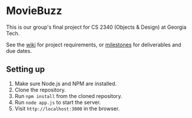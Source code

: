 # MovieBuzz

This is our group's final project for CS 2340 (Objects & Design) at Georgia Tech.

See the [wiki](https://github.com/cs2340-group3/moviebuzz/wiki) for project requirements, or [milestones](https://github.com/cs2340-group3/moviebuzz/milestones) for deliverables and due dates.

## Setting up

1. Make sure Node.js and NPM are installed.
2. Clone the repository.
3. Run `npm install` from the cloned repository.
4. Run `node app.js` to start the server.
5. Visit `http://localhost:3000` in the browser.
